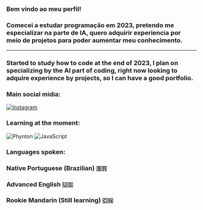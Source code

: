### Bem vindo ao meu perfil!
### Comecei a estudar programação em 2023, pretendo me especializar na parte de IA, quero adquirir experiencia por meio de projetos para poder aumentar meu conhecimento.

__________________________________________________________________________________________________________________________________
### Started to study how to code at the end of 2023, I plan on specializing by the AI part of coding, right now looking to adquire experience by projects, so I can have a good portfolio.

### Main social midia:
[![Instagram](https://img.shields.io/badge/Instagram-E4405F?style=for-the-badge&logo=instagram&logoColor=white)](https://www.instagram.com/_murillom777/)

### Learning at the moment:

<img alt="Phynton" src="https://img.shields.io/badge/Python-3776AB?style=for-the-badge&logo=python&logoColor=white">
<img alt="JavaScript" src="https://img.shields.io/badge/JavaScript-F7DF1E?style=for-the-badge&logo=javascript&logoColor=black">

### Languages spoken:
### Native Portuguese (Brazilian) 🇧🇷
### Advanced English 🇺🇸
### Rookie Mandarin (Still learning) 🇨🇳
